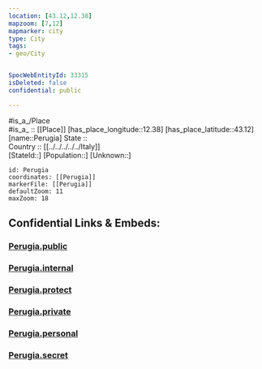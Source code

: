 ```yaml
---
location: [43.12,12.38] 
mapzoom: [7,12] 
mapmarker: city 
type: City
tags:
- geo/City


SpocWebEntityId: 33315
isDeleted: false
confidential: public

---
```

#is_a_/Place  
#is_a_ :: [[Place]] 
[has_place_longitude::12.38] 
[has_place_latitude::43.12] 
[name::Perugia] 
State ::  
Country :: [[../../../../../Italy]]  
[StateId::] 
[Population::] 
[Unknown::] 


```leaflet
id: Perugia
coordinates: [[Perugia]] 
markerFile: [[Perugia]] 
defaultZoom: 11 
maxZoom: 18
```


## Confidential Links & Embeds: 

### [Perugia.public](/_public/\Earth\Continent\Europe\Europe~South\Italy\regions~Italy\Umbria\Perugia.Province\CityPerugia.public.md) 

### [Perugia.internal](/_internal/\Earth\Continent\Europe\Europe~South\Italy\regions~Italy\Umbria\Perugia.Province\CityPerugia.internal.md) 

### [Perugia.protect](/_protect/\Earth\Continent\Europe\Europe~South\Italy\regions~Italy\Umbria\Perugia.Province\CityPerugia.protect.md) 

### [Perugia.private](/_private/\Earth\Continent\Europe\Europe~South\Italy\regions~Italy\Umbria\Perugia.Province\CityPerugia.private.md) 

### [Perugia.personal](/_personal/\Earth\Continent\Europe\Europe~South\Italy\regions~Italy\Umbria\Perugia.Province\CityPerugia.personal.md) 

### [Perugia.secret](/_secret/\Earth\Continent\Europe\Europe~South\Italy\regions~Italy\Umbria\Perugia.Province\CityPerugia.secret.md)

